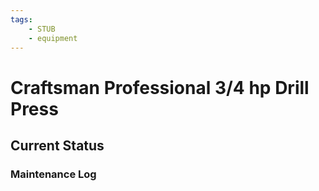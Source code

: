```yaml
---
tags:
    - STUB
    - equipment
---
```

# Craftsman Professional 3/4 hp Drill Press

## Current Status
  
### Maintenance Log
